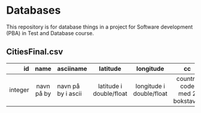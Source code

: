 # Databases
This repository is for database things in a project for Software development (PBA) in Test and Database course.

## CitiesFinal.csv
id | name | asciiname | latitude | longitude | cc | population
-----:|:-------:|:---------|:-------:|:---------:|:------:|:-----
integer | navn på by | navn på by i ascii | latitude i double/float | longitude i double/float | country code med 2 bokstaver | population i integer
